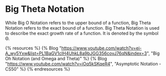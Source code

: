 # Big Theta Notation

While Big O Notation refers to the upper bound of a function, Big Theta Notation refers to the exact bound of a function. Big Theta Notation is used to describe the exact growth rate of a function. It is denoted by the symbol Θ.

{% resources %}
  {% Blog "https://www.youtube.com/watch?v=ei-A_wy5Yxw&list=PL1BaGV1cIH4UhkL8a9bJGG356covJ76qN&index=3", "Big Oh Notation (and Omega and Theta)" %}
  {% Blog "https://www.youtube.com/watch?v=iOq5kSKqeR4", "Asymptotic Notation - CS50" %}
{% endresources %}
